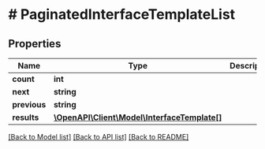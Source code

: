 # # PaginatedInterfaceTemplateList

## Properties

Name | Type | Description | Notes
------------ | ------------- | ------------- | -------------
**count** | **int** |  |
**next** | **string** |  | [optional]
**previous** | **string** |  | [optional]
**results** | [**\OpenAPI\Client\Model\InterfaceTemplate[]**](InterfaceTemplate.md) |  |

[[Back to Model list]](../../README.md#models) [[Back to API list]](../../README.md#endpoints) [[Back to README]](../../README.md)
